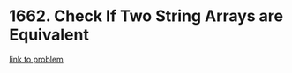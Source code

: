# 1662. Check If Two String Arrays are Equivalent

[link to problem](https://leetcode.com/problems/check-if-two-string-arrays-are-equivalent/)
